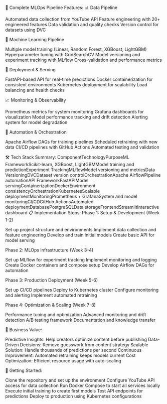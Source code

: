 🎯 Complete MLOps Pipeline Features:
📊 Data Pipeline

Automated data collection from YouTube API
Feature engineering with 20+ engineered features
Data validation and quality checks
Version control for datasets using DVC

🤖 Machine Learning Pipeline

Multiple model training (Linear, Random Forest, XGBoost, LightGBM)
Hyperparameter tuning with GridSearchCV
Model versioning and experiment tracking with MLflow
Cross-validation and performance metrics

🚀 Deployment & Serving

FastAPI-based API for real-time predictions
Docker containerization for consistent environments
Kubernetes deployment for scalability
Load balancing and health checks

📈 Monitoring & Observability

Prometheus metrics for system monitoring
Grafana dashboards for visualization
Model performance tracking and drift detection
Alerting system for model degradation

🔄 Automation & Orchestration

Apache Airflow DAGs for training pipelines
Scheduled retraining with new data
CI/CD pipelines with GitHub Actions
Automated testing and validation

🛠️ Tech Stack Summary:
ComponentTechnologyPurposeML FrameworkScikit-learn, XGBoost, LightGBMModel training and predictionExperiment TrackingMLflowModel versioning and metricsData VersioningDVCDataset version controlOrchestrationApache AirflowPipeline automationAPI FrameworkFastAPIModel servingContainerizationDockerEnvironment consistencyOrchestrationKubernetesScalable deploymentMonitoringPrometheus + GrafanaSystem and model monitoringCI/CDGitHub ActionsAutomated deploymentDatabasePostgreSQLData storageFrontendStreamlitInteractive dashboard
📋 Implementation Steps:
Phase 1: Setup & Development (Week 1-2)

Set up project structure and environments
Implement data collection and feature engineering
Develop and train initial models
Create basic API for model serving

Phase 2: MLOps Infrastructure (Week 3-4)

Set up MLflow for experiment tracking
Implement monitoring and logging
Create Docker containers and compose setup
Develop Airflow DAGs for automation

Phase 3: Production Deployment (Week 5-6)

Set up CI/CD pipelines
Deploy to Kubernetes cluster
Configure monitoring and alerting
Implement automated retraining

Phase 4: Optimization & Scaling (Week 7-8)

Performance tuning and optimization
Advanced monitoring and drift detection
A/B testing framework
Documentation and knowledge transfer

🎯 Business Value:

Predictive Insights: Help creators optimize content before publishing
Data-Driven Decisions: Remove guesswork from content strategy
Scalable Solution: Handle thousands of predictions per second
Continuous Improvement: Automated retraining keeps models current
Cost Optimization: Efficient resource usage with auto-scaling

🚀 Getting Started:

Clone the repository and set up the environment
Configure YouTube API access for data collection
Run Docker Compose to start all services locally
Execute initial training to create first models
Test API endpoints for predictions
Deploy to production using Kubernetes configurations